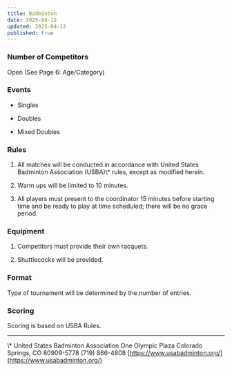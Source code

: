 ```yaml
---
title: Badminton
date: 2025-04-12
updated: 2025-04-12
published: true
---
```

### Number of Competitors

Open (See Page 6: Age/Category)

### Events

*   Singles
    
*   Doubles
    
*   Mixed Doubles
    

### Rules

1.  All matches will be conducted in accordance with United States Badminton Association (USBA)\\\* rules, except as modified herein.
    
2.  Warm ups will be limited to 10 minutes.
    
3.  All players must present to the coordinator 15 minutes before starting time and be ready to play at time scheduled; there will be no grace period.
    

### Equipment

1.  Competitors must provide their own racquets.
    
2.  Shuttlecocks will be provided.
    

### Format

Type of tournament will be determined by the number of entries.

### Scoring

Scoring is based on USBA Rules.

* * *

\\\* United States Badminton Association One Olympic Plaza Colorado Springs, CO 80909-5778 (719) 866-4808 [https://www.usabadminton.org/](https://www.usabadminton.org/)
